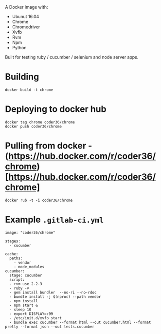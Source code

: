 A Docker image with:

* Ubunut 16.04
* Chrome
* Chromedriver
* Xvfb
* Rvm
* Npm
* Python

Built for testing ruby / cucumber / selenium and node server apps.

# Building
```
docker build -t chrome
```

# Deploying to docker hub

```
docker tag chrome coder36/chrome
docker push coder36/chrome
```


# Pulling from docker  - (https://hub.docker.com/r/coder36/chrome)[https://hub.docker.com/r/coder36/chrome]
```
docker rub -t -i coder36/chrome

```


# Example `.gitlab-ci.yml`
```
image: "coder36/chrome"

stages:
  - cucumber

cache:
  paths:
    - vendor
    - node_modules
cucumber:
  stage: cucumber
  script:
  - rvm use 2.2.3
  - ruby -v                                     
  - gem install bundler  --no-ri --no-rdoc    
  - bundle install -j $(nproc) --path vendor 
  - npm install
  - npm start &
  - sleep 10 
  - export DISPLAY=:99
  - /etc/init.d/xvfb start
  - bundle exec cucumber --format html --out cucumber.html --format pretty --format json --out tests.cucumber
```